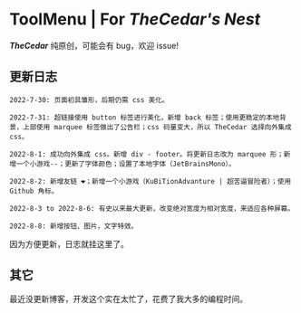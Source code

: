 # ToolMenu | For ***TheCedar's Nest***

***TheCedar*** 纯原创，可能会有 bug，欢迎 issue!


## 更新日志

```
2022-7-30: 页面初具雏形，后期仍需 css 美化。

2022-7-31: 超链接使用 button 标签进行美化，新增 back 标签；使用更稳定的本地背景，上部使用 marquee 标签做出了公告栏；css 码量变大，所以 TheCedar 选择向外集成css。

2022-8-1: 成功向外集成 css。新增 div - footer。将更新日志改为 marquee 形；新增一个小游戏--；更新了字体颜色；设置了本地字体（JetBrainsMono）。

2022-8-2: 新增友链 ❤️；新增一个小游戏（KuBiTionAdvanture | 超苦逼冒险者）；使用 Github 角标。

2022-8-3 to 2022-8-6: 有史以来最大更新，改变绝对宽度为相对宽度，来适应各种屏幕。

2022-8-8: 新增按钮、图片，文字特效。
```

因为方便更新，日志就挂这里了。

## 其它

最近没更新博客，开发这个实在太忙了，花费了我大多的编程时间。
